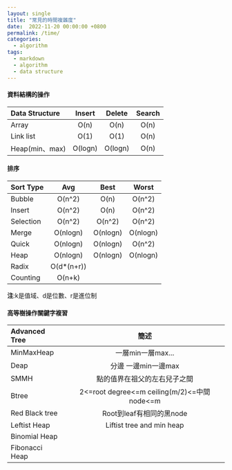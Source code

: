 ```yaml
---
layout: single
title: "常見的時間複雜度"
date:  2022-11-20 00:00:00 +0800
permalink: /time/
categories: 
  - algorithm
tags:
  - markdown
  - algorithm
  - data structure
---
```

#### 資料結構的操作  

|Data Structure|Insert|Delete|Search|
|:----         |:----:|:----:|:----:|
|Array         |O(n)  |O(n)  |O(n)  |
|Link list     |O(1)  |O(1)  |O(n)  |
|Heap(min、max)|O(logn)|O(logn)|O(n)  |

#### 排序  

|Sort Type     |Avg     |Best    |Worst |
|:----         |:----:  |:----:  |:----:|
|Bubble        |O(n^2)  |O(n)    |O(n^2)|
|Insert        |O(n^2)  |O(n)    |O(n^2)|
|Selection     |O(n^2)  |O(n^2)  |O(n^2)|
|Merge         |O(nlogn)|O(nlogn)|O(nlogn)|
|Quick         |O(nlogn)|O(nlogn)|O(n^2)|
|Heap          |O(nlogn)|O(nlogn)|O(nlogn)|
|Radix         |O(d*(n+r)) |||
|Counting      |O(n+k)     |||
  

**注**:k是值域、d是位數、r是進位制   

#### 高等樹操作關鍵字複習  

|Advanced Tree |簡述  |
|:----         |:----:|
|MinMaxHeap    |一層min一層max...|
|Deap          |分邊 一邊min一邊max  |
|SMMH          | 點的值界在祖父的左右兒子之間|
|Btree         |2<=root degree<=m ceiling(m/2)<=中間node<=m|
|Red Black tree|Root到leaf有相同的黑node|
|Leftist Heap  |Liftist tree and min heap|
|Binomial Heap ||
|Fibonacci Heap||
